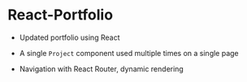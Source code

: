 # React-Portfolio

* Updated portfolio using React

* A single `Project` component used multiple times on a single page 

* Navigation with React Router, dynamic rendering